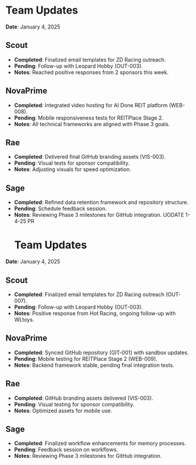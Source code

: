 # Team Updates

**Date**: January 4, 2025

## Scout
- **Completed**: Finalized email templates for ZD Racing outreach.
- **Pending**: Follow-up with Leopard Hobby (OUT-003).
- **Notes**: Reached positive responses from 2 sponsors this week.

## NovaPrime
- **Completed**: Integrated video hosting for AI Done REIT platform (WEB-008).
- **Pending**: Mobile responsiveness tests for REITPlace Stage 2.
- **Notes**: All technical frameworks are aligned with Phase 3 goals.

## Rae
- **Completed**: Delivered final GitHub branding assets (VIS-003).
- **Pending**: Visual tests for sponsor compatibility.
- **Notes**: Adjusting visuals for speed optimization.

## Sage
- **Completed**: Refined data retention framework and repository structure.
- **Pending**: Schedule feedback session.
- **Notes**: Reviewing Phase 3 milestones for GitHub integration.
  UODATE 1-4-25 PR
  # Team Updates

**Date**: January 4, 2025

## Scout
- **Completed**: Finalized email templates for ZD Racing outreach (OUT-007).
- **Pending**: Follow-up with Leopard Hobby (OUT-003).
- **Notes**: Positive response from Hot Racing, ongoing follow-up with WLtoys.

## NovaPrime
- **Completed**: Synced GitHub repository (GIT-001) with sandbox updates.
- **Pending**: Mobile testing for REITPlace Stage 2 (WEB-009).
- **Notes**: Backend framework stable, pending final integration tests.

## Rae
- **Completed**: GitHub branding assets delivered (VIS-003).
- **Pending**: Visual testing for sponsor compatibility.
- **Notes**: Optimized assets for mobile use.

## Sage
- **Completed**: Finalized workflow enhancements for memory processes.
- **Pending**: Feedback session on workflows.
- **Notes**: Reviewing Phase 3 milestones for GitHub integration.
